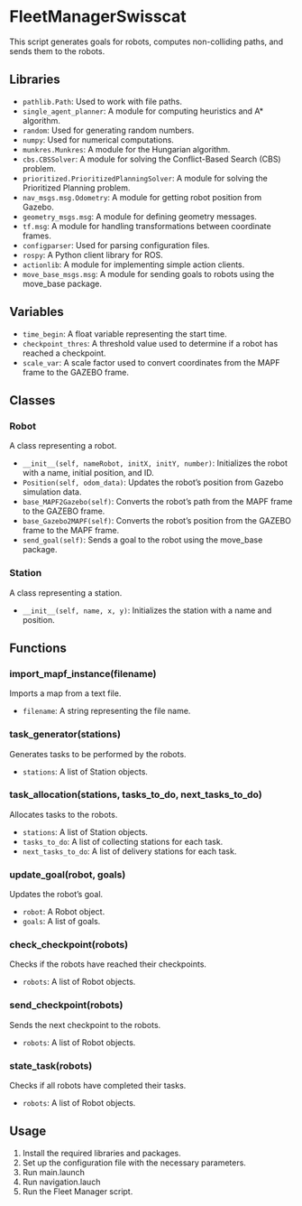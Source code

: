 # FleetManagerSwisscat
This script generates goals for robots, computes non-colliding paths, and sends them to the robots.
## Libraries
- `pathlib.Path`: Used to work with file paths.
- `single_agent_planner`: A module for computing heuristics and A* algorithm.
- `random`: Used for generating random numbers.
- `numpy`: Used for numerical computations.
- `munkres.Munkres`: A module for the Hungarian algorithm.
- `cbs.CBSSolver`: A module for solving the Conflict-Based Search (CBS) problem.
- `prioritized.PrioritizedPlanningSolver`: A module for solving the Prioritized Planning problem.
- `nav_msgs.msg.Odometry`: A module for getting robot position from Gazebo.
- `geometry_msgs.msg`: A module for defining geometry messages.
- `tf.msg`: A module for handling transformations between coordinate frames.
- `configparser`: Used for parsing configuration files.
- `rospy`: A Python client library for ROS.
- `actionlib`: A module for implementing simple action clients.
- `move_base_msgs.msg`: A module for sending goals to robots using the move_base package.
## Variables
- `time_begin`: A float variable representing the start time.
- `checkpoint_thres`: A threshold value used to determine if a robot has reached a checkpoint.
- `scale_var`: A scale factor used to convert coordinates from the MAPF frame to the GAZEBO frame.
## Classes
### Robot
A class representing a robot.
- `__init__(self, nameRobot, initX, initY, number)`: Initializes the robot with a name, initial position, and ID.
- `Position(self, odom_data)`: Updates the robot’s position from Gazebo simulation data.
- `base_MAPF2Gazebo(self)`: Converts the robot’s path from the MAPF frame to the GAZEBO frame.
- `base_Gazebo2MAPF(self)`: Converts the robot’s position from the GAZEBO frame to the MAPF frame.
- `send_goal(self)`: Sends a goal to the robot using the move_base package.
### Station
A class representing a station.
- `__init__(self, name, x, y)`: Initializes the station with a name and position.
## Functions
### import_mapf_instance(filename)
Imports a map from a text file.
- `filename`: A string representing the file name.
### task_generator(stations)
Generates tasks to be performed by the robots.
- `stations`: A list of Station objects.
### task_allocation(stations, tasks_to_do, next_tasks_to_do)
Allocates tasks to the robots.
- `stations`: A list of Station objects.
- `tasks_to_do`: A list of collecting stations for each task.
- `next_tasks_to_do`: A list of delivery stations for each task.
### update_goal(robot, goals)
Updates the robot’s goal.
- `robot`: A Robot object.
- `goals`: A list of goals.
### check_checkpoint(robots)
Checks if the robots have reached their checkpoints.
- `robots`: A list of Robot objects.
### send_checkpoint(robots)
Sends the next checkpoint to the robots.
- `robots`: A list of Robot objects.
### state_task(robots)
Checks if all robots have completed their tasks.
- `robots`: A list of Robot objects.
## Usage
1. Install the required libraries and packages.
2. Set up the configuration file with the necessary parameters.
3. Run main.launch
4. Run navigation.lauch  
5. Run the Fleet Manager script.

